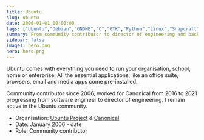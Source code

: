 ```yaml
---
title: Ubuntu
slug: ubuntu
date: 2006-01-01 00:00:00
tags: ["Ubuntu","Debian","GNOME","C","GTK","Python","Linux","Snapcraft","systemd"]
summary: From community contributor to director of engineering and back again
sidebar: false
images: hero.png
hero: hero.png
---
```


Ubuntu comes with everything you need to run your organisation, school, home or
enterprise. All the essential applications, like an office suite, browsers,
email and media apps come pre-installed.

Community contributor since 2006, worked for Canonical from 2016 to 2021
progressing from software engineer to director of engineering. I remain active
in the Ubuntu community.

  - Organisation: [Ubuntu Project](https://ubuntu-mate.org) & [Canonical](https://canonical.com)
  - Date: January 2006 - date
  - Role: Community contributor
